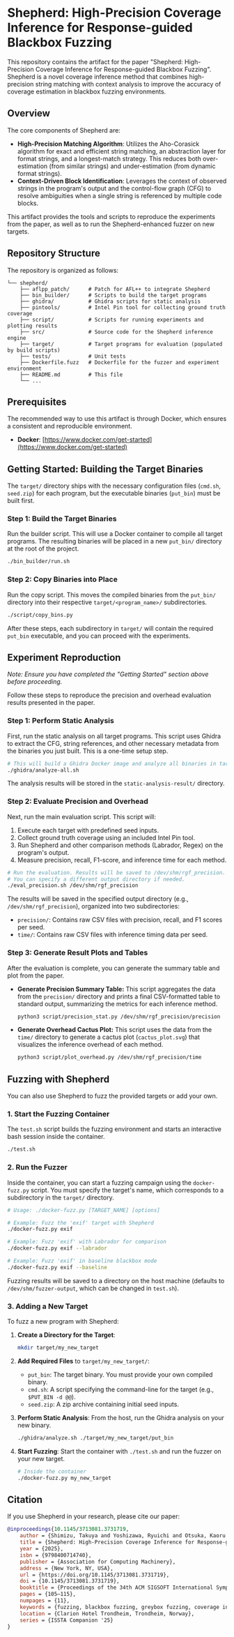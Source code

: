 # Shepherd: High-Precision Coverage Inference for Response-guided Blackbox Fuzzing

This repository contains the artifact for the paper "Shepherd: High-Precision Coverage Inference for Response-guided Blackbox Fuzzing". Shepherd is a novel coverage inference method that combines high-precision string matching with context analysis to improve the accuracy of coverage estimation in blackbox fuzzing environments.

## Overview

The core components of Shepherd are:
*   **High-Precision Matching Algorithm**: Utilizes the Aho-Corasick algorithm for exact and efficient string matching, an abstraction layer for format strings, and a longest-match strategy. This reduces both over-estimation (from similar strings) and under-estimation (from dynamic format strings).
*   **Context-Driven Block Identification**: Leverages the context of observed strings in the program's output and the control-flow graph (CFG) to resolve ambiguities when a single string is referenced by multiple code blocks.

This artifact provides the tools and scripts to reproduce the experiments from the paper, as well as to run the Shepherd-enhanced fuzzer on new targets.

## Repository Structure

The repository is organized as follows:

```
└── shepherd/
    ├── aflpp_patch/      # Patch for AFL++ to integrate Shepherd
    ├── bin_builder/      # Scripts to build the target programs
    ├── ghidra/           # Ghidra scripts for static analysis
    ├── pintools/         # Intel Pin tool for collecting ground truth coverage
    ├── script/           # Scripts for running experiments and plotting results
    ├── src/              # Source code for the Shepherd inference engine
    ├── target/           # Target programs for evaluation (populated by build scripts)
    ├── tests/            # Unit tests
    ├── Dockerfile.fuzz   # Dockerfile for the fuzzer and experiment environment
    ├── README.md         # This file
    └── ...
```

## Prerequisites

The recommended way to use this artifact is through Docker, which ensures a consistent and reproducible environment.
*   **Docker**: [https://www.docker.com/get-started](https://www.docker.com/get-started)

## Getting Started: Building the Target Binaries

The `target/` directory ships with the necessary configuration files (`cmd.sh`, `seed.zip`) for each program, but the executable binaries (`put_bin`) must be built first.

### Step 1: Build the Target Binaries

Run the builder script. This will use a Docker container to compile all target programs. The resulting binaries will be placed in a new `put_bin/` directory at the root of the project.

```bash
./bin_builder/run.sh
```

### Step 2: Copy Binaries into Place

Run the copy script. This moves the compiled binaries from the `put_bin/` directory into their respective `target/<program_name>/` subdirectories.

```bash
./script/copy_bins.py
```

After these steps, each subdirectory in `target/` will contain the required `put_bin` executable, and you can proceed with the experiments.

## Experiment Reproduction

*Note: Ensure you have completed the "Getting Started" section above before proceeding.*

Follow these steps to reproduce the precision and overhead evaluation results presented in the paper.

### Step 1: Perform Static Analysis

First, run the static analysis on all target programs. This script uses Ghidra to extract the CFG, string references, and other necessary metadata from the binaries you just built. This is a one-time setup step.

```bash
# This will build a Ghidra Docker image and analyze all binaries in target/
./ghidra/analyze-all.sh
```
The analysis results will be stored in the `static-analysis-result/` directory.

### Step 2: Evaluate Precision and Overhead

Next, run the main evaluation script. This script will:
1.  Execute each target with predefined seed inputs.
2.  Collect ground truth coverage using an included Intel Pin tool.
3.  Run Shepherd and other comparison methods (Labrador, Regex) on the program's output.
4.  Measure precision, recall, F1-score, and inference time for each method.

```bash
# Run the evaluation. Results will be saved to /dev/shm/rgf_precision.
# You can specify a different output directory if needed.
./eval_precision.sh /dev/shm/rgf_precision
```
The results will be saved in the specified output directory (e.g., `/dev/shm/rgf_precision`), organized into two subdirectories:
*   `precision/`: Contains raw CSV files with precision, recall, and F1 scores per seed.
*   `time/`: Contains raw CSV files with inference timing data per seed.

### Step 3: Generate Result Plots and Tables

After the evaluation is complete, you can generate the summary table and plot from the paper.

*   **Generate Precision Summary Table:**
    This script aggregates the data from the `precision/` directory and prints a final CSV-formatted table to standard output, summarizing the metrics for each inference method.

    ```bash
    python3 script/precision_stat.py /dev/shm/rgf_precision/precision
    ```

*   **Generate Overhead Cactus Plot:**
    This script uses the data from the `time/` directory to generate a cactus plot (`cactus_plot.svg`) that visualizes the inference overhead of each method.

    ```bash
    python3 script/plot_overhead.py /dev/shm/rgf_precision/time
    ```

## Fuzzing with Shepherd

You can also use Shepherd to fuzz the provided targets or add your own.

### 1. Start the Fuzzing Container

The `test.sh` script builds the fuzzing environment and starts an interactive bash session inside the container.

```bash
./test.sh
```

### 2. Run the Fuzzer

Inside the container, you can start a fuzzing campaign using the `docker-fuzz.py` script. You must specify the target's name, which corresponds to a subdirectory in the `target/` directory.

```bash
# Usage: ./docker-fuzz.py [TARGET_NAME] [options]

# Example: Fuzz the 'exif' target with Shepherd
./docker-fuzz.py exif

# Example: Fuzz 'exif' with Labrador for comparison
./docker-fuzz.py exif --labrador

# Example: Fuzz 'exif' in baseline blackbox mode
./docker-fuzz.py exif --baseline
```
Fuzzing results will be saved to a directory on the host machine (defaults to `/dev/shm/fuzzer-output`, which can be changed in `test.sh`).

### 3. Adding a New Target

To fuzz a new program with Shepherd:

1.  **Create a Directory for the Target**:
    ```bash
    mkdir target/my_new_target
    ```

2.  **Add Required Files** to `target/my_new_target/`:
    *   `put_bin`: The target binary. You must provide your own compiled binary.
    *   `cmd.sh`: A script specifying the command-line for the target (e.g., `$PUT_BIN -d @@`).
    *   `seed.zip`: A zip archive containing initial seed inputs.

3.  **Perform Static Analysis**:
    From the host, run the Ghidra analysis on your new binary.
    ```bash
    ./ghidra/analyze.sh ./target/my_new_target/put_bin
    ```

4.  **Start Fuzzing**:
    Start the container with `./test.sh` and run the fuzzer on your new target.
    ```bash
    # Inside the container
    ./docker-fuzz.py my_new_target
    ```

## Citation
If you use Shepherd in your research, please cite our paper:
```bibtex
@inproceedings{10.1145/3713081.3731719,
    author = {Shimizu, Takuya and Yoshizawa, Ryuichi and Otsuka, Kaoru and Fujiwara, Yudai and Sugiyama, Yuichi},
    title = {Shepherd: High-Precision Coverage Inference for Response-guided Blackbox Fuzzing (Registered Report)},
    year = {2025},
    isbn = {9798400714740},
    publisher = {Association for Computing Machinery},
    address = {New York, NY, USA},
    url = {https://doi.org/10.1145/3713081.3731719},
    doi = {10.1145/3713081.3731719},
    booktitle = {Proceedings of the 34th ACM SIGSOFT International Symposium on Software Testing and Analysis},
    pages = {105–115},
    numpages = {11},
    keywords = {fuzzing, blackbox fuzzing, greybox fuzzing, coverage inference, software security, vulnerability detection},
    location = {Clarion Hotel Trondheim, Trondheim, Norway},
    series = {ISSTA Companion '25}
}
```

